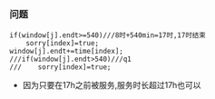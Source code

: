 ### 问题
```
if(window[j].endt>=540)///8时+540min=17时,17时结束
	sorry[index]=true;
window[j].endt+=time[index];
///if(window[j].endt>540)///q1
///    sorry[index]=true;
```
* 因为只要在17h之前被服务,服务时长超过17h也可以
